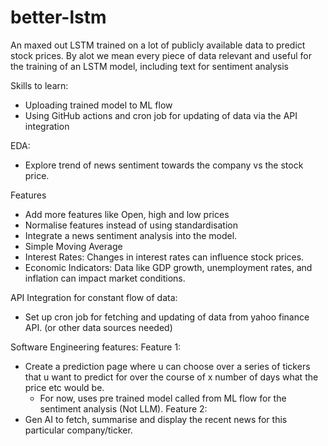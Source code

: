 # better-lstm
An maxed out LSTM trained on a lot of publicly available data to predict stock prices.
By alot we mean every piece of data relevant and useful for the training of an LSTM model, including text for sentiment analysis

Skills to learn:
- Uploading trained model to ML flow
- Using GitHub actions and cron job for updating of data via the API integration

EDA:
- Explore trend of news sentiment towards the company vs the stock price.

Features
- Add more features like Open, high and low prices
- Normalise features instead of using standardisation
- Integrate a news sentiment analysis into the model.
- Simple Moving Average
- Interest Rates: Changes in interest rates can influence stock prices.
- Economic Indicators: Data like GDP growth, unemployment rates, and inflation can impact market conditions.


API Integration for constant flow of data:
- Set up cron job for fetching and updating of data from yahoo finance API. (or other data sources needed)


Software Engineering features:
Feature 1:
- Create a prediction page where u can choose over a series of tickers that u want to predict for over the course of x number of days what the price etc would be. 
    - For now, uses pre trained model called from ML flow for the sentiment analysis (Not LLM).
Feature 2:
- Gen AI to fetch, summarise and display the recent news for this particular company/ticker. 

